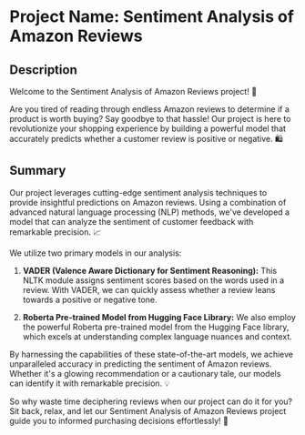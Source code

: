 # Project Name: Sentiment Analysis of Amazon Reviews

## Description
Welcome to the Sentiment Analysis of Amazon Reviews project! 🚀

Are you tired of reading through endless Amazon reviews to determine if a product is worth buying? Say goodbye to that hassle! Our project is here to revolutionize your shopping experience by building a powerful model that accurately predicts whether a customer review is positive or negative. 🛍️

## Summary
Our project leverages cutting-edge sentiment analysis techniques to provide insightful predictions on Amazon reviews. Using a combination of advanced natural language processing (NLP) methods, we've developed a model that can analyze the sentiment of customer feedback with remarkable precision. 📈

We utilize two primary models in our analysis:

1. **VADER (Valence Aware Dictionary for Sentiment Reasoning):** This NLTK module assigns sentiment scores based on the words used in a review. With VADER, we can quickly assess whether a review leans towards a positive or negative tone.

2. **Roberta Pre-trained Model from Hugging Face Library:** We also employ the powerful Roberta pre-trained model from the Hugging Face library, which excels at understanding complex language nuances and context.

By harnessing the capabilities of these state-of-the-art models, we achieve unparalleled accuracy in predicting the sentiment of Amazon reviews. Whether it's a glowing recommendation or a cautionary tale, our models can identify it with remarkable precision. 💡

So why waste time deciphering reviews when our project can do it for you? Sit back, relax, and let our Sentiment Analysis of Amazon Reviews project guide you to informed purchasing decisions effortlessly! 🌟
